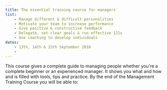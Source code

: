 ```yaml
---
title: The essential training course for managers
list:
    - Manage different & difficult personalities
    - Motivate your team to increase performance
    - Give positive & constructive feedback
    - Delegate, set clear goals & run effective 121s
    - Use coaching to develop individuals
dates:
    - 13th, 14th & 15th September 2016
    - 
---
```

This course gives a complete guide to managing people whether you're a complete beginner or an experienced manager. It shows you what and how and is filled with tools, tips and practice. By the end of the Management Training Course you will be able to:
